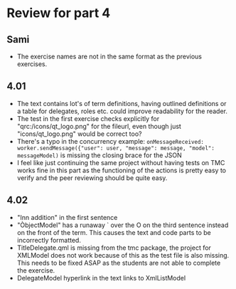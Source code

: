 # Review for part 4


## Sami

- The exercise names are not in the same format as the previous exercises. 

## 4.01

- The text contains lot's of term definitions, having outlined definitions or a table for delegates, roles etc. could improve readability for the reader.
- The test in the first exercise checks explicitly for "qrc:/icons/qt_logo.png" for the fileurl, even though just "icons/qt_logo.png" would be correct too?
- There's a typo in the concurrency example: `onMessageReceived: worker.sendMessage({"user": user, "message": message, "model": messageModel)` is missing the closing brace for the JSON
- I feel like just continuing the same project without having tests on TMC works fine in this part as the functioning of the actions is pretty easy to verify and the peer reviewing should be quite easy.

## 4.02

- "Inn addition" in the first sentence
- "ÒbjectModel" has a runaway ` over the O on the third sentence instead on the front of the term. This causes the text and code parts to be incorrectly formatted.
- TitleDelegate.qml is missing from the tmc package, the project for XMLModel does not work because of this as the test file is also missing. This needs to be fixed ASAP as the students are not able to complete the exercise.
- DelegateModel hyperlink in the text links to XmlListModel
